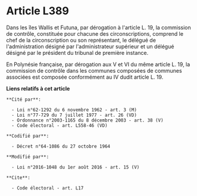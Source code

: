# Article L389

Dans les îles Wallis et Futuna, par dérogation à l'article L. 19, la commission de contrôle, constituée pour chacune des
circonscriptions, comprend le chef de la circonscription ou son représentant, le délégué de l'administration désigné par
l'administrateur supérieur et un délégué désigné par le président du tribunal de première instance.

En Polynésie française, par dérogation aux V et VI du même article L. 19, la commission de contrôle dans les communes
composées de communes associées est composée conformément au IV dudit article L. 19.

**Liens relatifs à cet article**

	**Cité par**:

	  - Loi n°62-1292 du 6 novembre 1962 - art. 3 (M)
	  - Loi n°77-729 du 7 juillet 1977 - art. 26 (VD)
	  - Ordonnance n°2003-1165 du 8 décembre 2003 - art. 38 (V)
	  - Code électoral - art. L558-46 (VD)

	**Codifié par**:

	  - Décret n°64-1086 du 27 octobre 1964

	**Modifié par**:

	  - Loi n°2016-1048 du 1er août 2016 - art. 15 (V)

	**Cite**:

	  - Code électoral - art. L17
